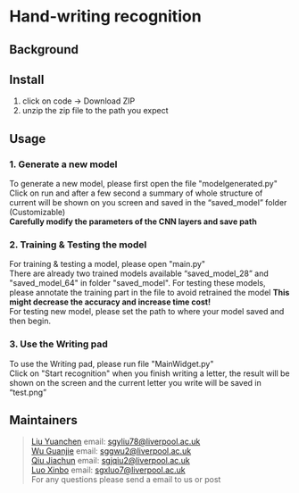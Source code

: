 # Hand-writing recognition
## Background
## Install

1. click on code -> Download ZIP
2. unzip the zip file to the path you expect

## Usage
### 1. Generate a new model

To generate a new model, please first open the file "modelgenerated.py"<br/>
Click on run and after a few second a summary of whole structure of current will be shown on you screen and saved in the “saved_model” folder (Customizable)<br/>
**Carefully modify the parameters of the CNN layers and save path**

### 2. Training & Testing the model

For training & testing a model, please open "main.py"<br/>
There are already two trained models available “saved_model_28” and "saved_model_64" in folder "saved_model". For testing these models, please annotate the training part in the file to avoid retrained the model **This might decrease the accuracy and increase time cost!**<br/>
For testing new model, please set the path to where your model saved and then begin.<br/>

### 3. Use the Writing pad

To use the Writing pad, please run file "MainWidget.py"<br/>
Click on "Start recognition" when you finish writing a letter, the result will be shown on the screen and the current letter you write will be saved in “test.png”<br/>

## Maintainers
> [Liu Yuanchen](https://github.com/hcccccccccc) email: sgyliu78@liverpool.ac.uk <br/>
> [Wu Guanjie](https://github.com/Kann203954) email: sggwu2@liverpool.ac.uk <br/>
> [Qiu Jiachun](https://github.com/ch3ohzz) email: sgjqiu2@liverpool.ac.uk <br/>
> [Luo Xinbo](https://github.com/mavericklaw) email: sgxluo7@liverpool.ac.uk <br/>
For any questions please send a email to us or post
##
